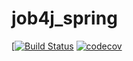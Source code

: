# job4j_spring
[[![Build Status](https://app.travis-ci.com/EvgenyShestakov/job4j_spring.svg?branch=master)](https://app.travis-ci.com/EvgenyShestakov/job4j_spring)
[![codecov](https://codecov.io/gh/EvgenyShestakov/job4j_spring/branch/master/graph/badge.svg?token=7B9WLD1XNK)](https://codecov.io/gh/EvgenyShestakov/job4j_spring)